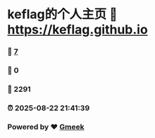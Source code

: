 # keflag的个人主页 :link: https://keflag.github.io 
### :page_facing_up: [7](https://keflag.github.io/tag.html) 
### :speech_balloon: 0 
### :hibiscus: 2291 
### :alarm_clock: 2025-08-22 21:41:39 
### Powered by :heart: [Gmeek](https://github.com/Meekdai/Gmeek)
